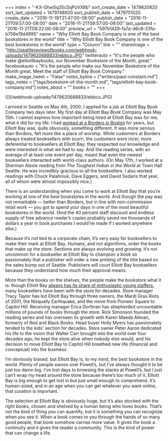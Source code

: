 +++
index = "-KX-GhwSq35cSqPzVX8b"
sort_create_date = 1479620820
sort_last_updated = 1479748920
sort_publish_date = 1479751020
create_date = "2016-11-19T21:47:00-08:00"
publish_date = "2016-11-21T09:57:00-08:00"
date = "2016-11-21T09:57:00-08:00"
last_updated = "2016-11-21T09:22:00-08:00"
preview_url = "597b1429-fa7a-d6c8-23fa-b756e19d4995"
name = "Why Elliott Bay Book Company is one of the best bookstores in the world"
title = "Why Elliott Bay Book Company is one of the best bookstores in the world"
type = "Column"
link = ""
shareimage = "http://seattlereviewofbooks.com/webhook-uploads/1479620688833/ebbco.JPG"
twitterauto = "It's the people who make @elliottbaybooks, our November Bookstore of the Month, great."
facebookauto = "It's the people who make our November Bookstore of the Month great. Meet the staff of Elliott Bay Book Company."
make_image_tweet = "False"
notes_byline = ["writers/paul-constant.md"]
tags_notes = ["tags/bookstore-of-the-month.md", "tags/elliott-bay-book-company.md"]
notes_about = ""
books = ""
+++
<p class="image">![](/webhook-uploads/1479620688833/ebbco.JPG)</p>

I arrived in Seattle on May 4th, 2000. I applied for a job at Elliott Bay Book Company two days later. My first day at Elliott Bay Book Company was May 15th. I cannot express how important being hired at Elliott Bay was for me, what it did for my life. I had [worked at a Borders in Boston](https://medium.com/@paulconstant/books-without-borders-b8ccb08b5b8a#.ulv8hzjht) for years, but Elliott Bay was, quite obviously, something different. It was more serious than Borders, felt more like a place of worship. While customers at Borders always treated booksellers with scorn, the customers were nicer, more deferential to booksellers at Elliott Bay; they respected our knowledge and were interested in what we had to say. And the reading series, with an average of at least one event per day, meant that even the newest booksellers interacted with world-class authors. (On May 17th, I worked at a Sherman Alexie reading from *The Toughest Indian in the World* at Town Hall Seattle. He was incredibly gracious to all the booksellers. I also worked readings with Chuck Palahniuk, Dave Eggers, and David Sedaris that year, all of whom were almost impossibly nice.)

There is an understanding when you come to work at Elliott Bay that you’re working at one of the best bookstores in the world. And though the pay was not remarkable  — better than Borders, but in line with non-commission retail work — you got to spend your days in one of the most beautiful bookstores in the world. (And the 40 percent staff discount and endless supply of free advance reader’s copies probably saved me thousands of dollars a year in book purchases I would’ve made if I worked anywhere else.) 

Because it’s not tied to a corporate chain, it’s very easy for booksellers to make their mark at Elliott Bay. Humans, and not algorithms, order the books that make up the store. Sections are always evolving and growing. It’s not uncommon for a bookseller at Elliott Bay to champion a book so passionately that a publisher will order a new printing of the title based on the sales bump out of Seattle. Publishers will court Elliott Bay booksellers because they understand how much their approval means.

More than the books on the shelves, the people make the bookstore what it is: though Elliott Bay [always has its share of enthusiastic young staffers]( http://www.seattlereviewofbooks.com/notes/2016/11/14/talking-with-mary-thompson-one-of-elliott-bay-book-companys-newest-employees/), many booksellers have been with the store for decades. Store manager Tracy Taylor has led Elliott Bay through three owners, the Mardi Gras Riots of 2001, the Nisqually Earthquake, and the move from Pioneer Square to Capitol Hill. Receiving manager Erica Dorfman has shepherded uncountable millions of pounds of books through the store. Rick Simonson founded the reading series and has overseen its growth with Karen Maeda Allman, formerly of Red and Black Books. Head buyer Holly Myers has passionately tended to the kids’ section for decades. Store owner Peter Aaron dedicated his life to the vision that Walter Carr brought into the world over four decades ago; he kept the store alive when nobody else would, and his decision to move Elliott Bay to Capitol Hill breathed new life (financial and conceptual) into the business.

I’m obviously biased, but Elliott Bay is, to my mind, the best bookstore in the world. Plenty of people swoon over Powell’s, but I’ve always thought it to be just too damn big. I’ve lost days to browsing the stacks at Powell’s, but I just can’t wrap my head around the store because there’s too much of it. Elliott Bay is big enough to get lost in but just small enough to comprehend. It’s human-sized, and in an age when you can get whatever you want online, that curation is important. 

The selection at Elliott Bay is obviously huge, but it’s also stocked with the *right* books, chosen and shelved by a human being who loves books. That’s not the kind of thing you can quantify, but it is something you can recognize when you see it. When a book comes to you through the hands of so many good people, that book somehow carries more value. It gives the book a continuity and it gives the reader a community. This is the kind of power that can change a life.
